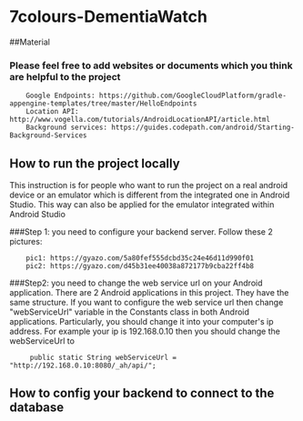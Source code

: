 # 7colours-DementiaWatch

##Material
### Please feel free to add websites or documents which you think are helpful to the project

		Google Endpoints: https://github.com/GoogleCloudPlatform/gradle-appengine-templates/tree/master/HelloEndpoints
		Location API: http://www.vogella.com/tutorials/AndroidLocationAPI/article.html
		Background services: https://guides.codepath.com/android/Starting-Background-Services

## How to run the project locally
This instruction is for people who want to run the project on a real android device or an emulator which is different from the integrated one in Android Studio. This way can also be applied for the emulator integrated within Android Studio

###Step 1: 
you need to configure your backend server. Follow these 2 pictures:
		
		pic1: https://gyazo.com/5a80fef555dcbd35c24e46d11d990f01
		pic2: https://gyazo.com/d45b31ee40038a872177b9cba22ff4b8
		
###Step2: 
you need to change the web service url on your Android application. There are 2 Android applications in this project. They have the same structure. If you want to configure the web service url then change "webServiceUrl" variable in the Constants class in both Android applications. Particularly, you should change it into your computer's ip address. For example your ip is 192.168.0.10 then you should change the webServiceUrl to 

		 public static String webServiceUrl = "http://192.168.0.10:8080/_ah/api/";


## How to config your backend to connect to the database
